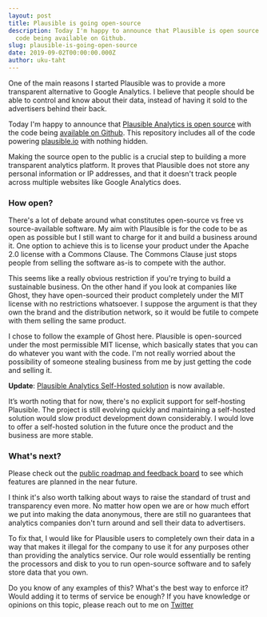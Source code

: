 ```yaml
---
layout: post
title: Plausible is going open-source
description: Today I'm happy to announce that Plausible is open source with the
  code being available on Github.
slug: plausible-is-going-open-source
date: 2019-09-02T00:00:00.000Z
author: uku-taht
---
```

One of the main reasons I started Plausible was to provide a more transparent alternative to Google Analytics. I believe that people should be able to control and know about their data, instead of having it sold to the advertisers behind their back.

Today I'm happy to announce that [Plausible Analytics is open source](https://plausible.io/open-source-website-analytics) with the code being [available on Github](https://github.com/plausible/analytics). This repository includes all of the code powering [plausible.io](https://plausible.io) with nothing hidden.

Making the source open to the public is a crucial step to building a more transparent analytics platform. It proves that Plausible does not store any personal information or IP addresses, and that it doesn't track people across multiple websites like Google Analytics does.

### How open?

There's a lot of debate around what constitutes open-source vs free vs source-available software. My aim with Plausible is for the code to be as open as possible but I still want to charge for it and build a business around it. One option to achieve this is to license your product under the Apache 2.0 license with a Commons Clause. The Commons Clause just stops people from selling the software as-is to compete with the author.

This seems like a really obvious restriction if you're trying to build a sustainable business. On the other hand if you look at companies like Ghost, they have open-sourced their product completely under the MIT license with no restrictions whatsoever. I suppose the argument is that they own the brand and the distribution network, so it would be futile to compete with them selling the same product.

I chose to follow the example of Ghost here. Plausible is open-sourced under the most permissible MIT license, which basically states that you can do whatever you want with the code. I'm not really worried about the possibility of someone stealing business from me by just getting the code and selling it.

**Update**: [Plausible Analytics Self-Hosted solution](https://plausible.io/blog/self-hosted-web-analytics-beta) is now available.

It’s worth noting that for now, there's no explicit support for self-hosting Plausible. The project is still evolving quickly and maintaining a self-hosted solution would slow product development down considerably. I would love to offer a self-hosted solution in the future once the product and the business are more stable.

### What's next?

Please check out the [public roadmap and feedback board](https://plausible.io/roadmap) to see which features are planned in the near future.

I think it's also worth talking about ways to raise the standard of trust and transparency even more. No matter how open we are or how much effort we put into making the data anonymous, there are still no guarantees that analytics companies don't turn around and sell their data to advertisers.

To fix that, I would like for Plausible users to completely own their data in a way that makes it illegal for the company to use it for any purposes other than providing the analytics service. Our role would essentially be renting the processors and disk to you to run open-source software and to safely store data
that you own.

Do you know of any examples of this? What's the best way to enforce it? Would adding it to terms of service be enough? If you have knowledge or opinions on this topic, please reach out to me on [Twitter](https://twitter.com/ukutaht)
